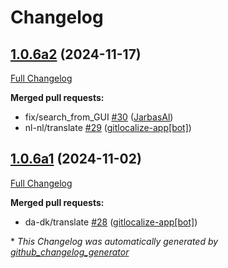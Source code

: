 # Changelog

## [1.0.6a2](https://github.com/OpenVoiceOS/ovos-ocp-pipeline-plugin/tree/1.0.6a2) (2024-11-17)

[Full Changelog](https://github.com/OpenVoiceOS/ovos-ocp-pipeline-plugin/compare/1.0.6a1...1.0.6a2)

**Merged pull requests:**

- fix/search\_from\_GUI [\#30](https://github.com/OpenVoiceOS/ovos-ocp-pipeline-plugin/pull/30) ([JarbasAl](https://github.com/JarbasAl))
- nl-nl/translate [\#29](https://github.com/OpenVoiceOS/ovos-ocp-pipeline-plugin/pull/29) ([gitlocalize-app[bot]](https://github.com/apps/gitlocalize-app))

## [1.0.6a1](https://github.com/OpenVoiceOS/ovos-ocp-pipeline-plugin/tree/1.0.6a1) (2024-11-02)

[Full Changelog](https://github.com/OpenVoiceOS/ovos-ocp-pipeline-plugin/compare/1.0.5...1.0.6a1)

**Merged pull requests:**

- da-dk/translate [\#28](https://github.com/OpenVoiceOS/ovos-ocp-pipeline-plugin/pull/28) ([gitlocalize-app[bot]](https://github.com/apps/gitlocalize-app))



\* *This Changelog was automatically generated by [github_changelog_generator](https://github.com/github-changelog-generator/github-changelog-generator)*
